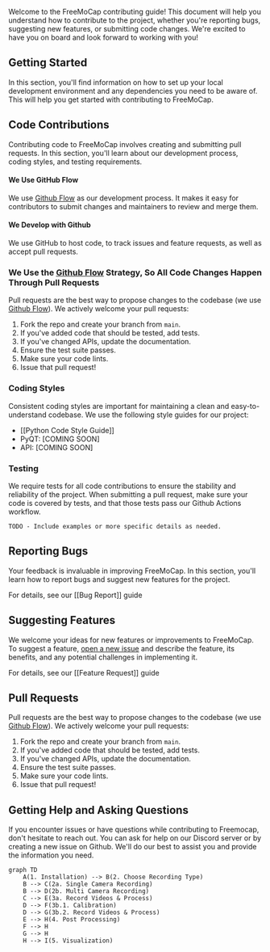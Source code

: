

Welcome to the FreeMoCap contributing guide! This document will help you understand how to contribute to the project, whether you're reporting bugs, suggesting new features, or submitting code changes. We're excited to have you on board and look forward to working with you!

## Getting Started

In this section, you'll find information on how to set up your local development environment and any dependencies you need to be aware of. This will help you get started with contributing to FreeMoCap.

## Code Contributions

Contributing code to FreeMoCap involves creating and submitting pull requests. In this section, you'll learn about our development process, coding styles, and testing requirements.

#### We Use GitHub Flow

We use [Github Flow](https://docs.github.com/en/get-started/quickstart/github-flow) as our development process. It makes it easy for contributors to submit changes and maintainers to review and merge them.

  
#### We Develop with Github  
We use GitHub to host code, to track issues and feature requests, as well as accept pull requests.  
  
### We Use the [Github Flow](https://docs.github.com/en/get-started/quickstart/github-flow) Strategy, So All Code Changes Happen Through Pull Requests  
Pull requests are the best way to propose changes to the codebase (we use [Github Flow](https://docs.github.com/en/get-started/quickstart/github-flow)). We actively welcome your pull requests:  
  
1. Fork the repo and create your branch from `main`.  
2. If you've added code that should be tested, add tests.  
3. If you've changed APIs, update the documentation.  
4. Ensure the test suite passes.  
5. Make sure your code lints.  
6. Issue that pull request!

### Coding Styles

Consistent coding styles are important for maintaining a clean and easy-to-understand codebase. We use the following style guides for our project:


- [[Python Code Style Guide]]
- PyQT: [COMING SOON]
- API: [COMING SOON]


### Testing

We require tests for all code contributions to ensure the stability and reliability of the project. When submitting a pull request, make sure your code is covered by tests, and that those tests pass our Github Actions workflow.

`TODO - Include examples or more specific details as needed.`

## Reporting Bugs 

Your feedback is invaluable in improving FreeMoCap. In this section, you'll learn how to report bugs and suggest new features for the project.

For details, see our [[Bug Report]] guide

## Suggesting Features

We welcome your ideas for new features or improvements to FreeMoCap. To suggest a feature, [open a new issue](https://github.com/freemocap/freemocap/issues/new) and describe the feature, its benefits, and any potential challenges in implementing it.

For details, see our [[Feature Request]]  guide

## Pull Requests

Pull requests are the best way to propose changes to the codebase (we use [Github Flow](https://docs.github.com/en/get-started/quickstart/github-flow)). We actively welcome your pull requests:

1. Fork the repo and create your branch from `main`.
2. If you've added code that should be tested, add tests.
3. If you've changed APIs, update the documentation.
4. Ensure the test suite passes.
5. Make sure your code lints.
6. Issue that pull request!

## Getting Help  and Asking Questions

If you encounter issues or have questions while contributing to Freemocap, don't hesitate to reach out. You can ask for help on our Discord server or by creating a new issue on Github. We'll do our best to assist you and provide the information you need.

```mermaid
graph TD
    A(1. Installation) --> B(2. Choose Recording Type)
    B --> C(2a. Single Camera Recording)
    B --> D(2b. Multi Camera Recording)
    C --> E(3a. Record Videos & Process)
    D --> F(3b.1. Calibration)
    D --> G(3b.2. Record Videos & Process)
    E --> H(4. Post Processing)
    F --> H
    G --> H
    H --> I(5. Visualization)
```
